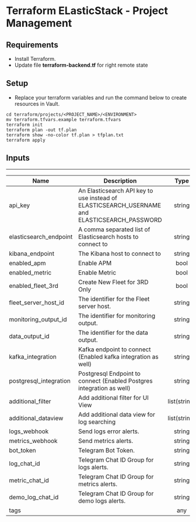 # Terraform ELasticStack - Project Management
## Requirements
- Install Terraform.
- Update file **terraform-backend\.tf** for right remote state

## Setup
- Replace your terraform variables and run the command below to create resources in Vault. 
```
cd terraform/projects/<PROJECT_NAME>/<ENVIRONMENT>
mv terraform.tfvars.example terraform.tfvars
terraform init
terraform plan -out tf.plan
terraform show -no-color tf.plan > tfplan.txt
terraform apply
```
## Inputs
---

| Name                   | Description                                                                                  |     Type     | Default | Required |
|------------------------|----------------------------------------------------------------------------------------------|:------------:|:-------:|:--------:|
| api_key                | An Elasticsearch API key to use instead of ELASTICSEARCH_USERNAME and ELASTICSEARCH_PASSWORD |    string    |         |    yes   |
| elasticsearch_endpoint | A comma separated list of Elasticsearch hosts to connect to                                  |    string    |         |    yes   |
| kibana_endpoint        | The Kibana host to connect to                                                                |    string    |         |    yes   |
| enabled_apm            | Enable APM                                                                                   |     bool     |   true  |          |
| enabled_metric         | Enable Metric                                                                                |     bool     |         |    yes   |
| enabled_fleet_3rd      | Create New Fleet for 3RD Only                                                                |     bool     |  false  |          |
| fleet_server_host_id   | The identifier for the Fleet server host.                                                    |    string    |         |    yes   |
| monitoring_output_id   | The identifier for monitoring output.                                                        |    string    |         |    yes   |
| data_output_id         | The identifier for the data output.                                                          |    string    |         |    yes   |
| kafka_integration      | Kafka endpoint to connect (Enabled kafka integration as well)                                |    string    |         |          |
| postgresql_integration | Postgresql Endpoint to connect (Enabled Postgres integration as well)                        |    string    |         |          |
| additional_filter      | Add additional filter for UI View                                                            | list(string) |         |          |
| additional_dataview    | Add additional data view for log searching                                                   | list(string) |         |          |
| logs_webhook           | Send logs error alerts.                                                                      |    string    |         |    yes   |
| metrics_webhook        | Send metrics alerts.                                                                         |    string    |         |    yes   |
| bot_token              | Telegram Bot Token.                                                                          |    string    |         |    yes   |
| log_chat_id            | Telegram Chat ID Group for logs alerts.                                                      |    string    |         |    yes   |
| metric_chat_id         | Telegram Chat ID Group for metrics alerts.                                                   |    string    |         |    yes   |
| demo_log_chat_id       | Telegram Chat ID Group for demo logs alerts.                                                 |    string    |         |          |
| tags                   |                                                                                              |      any     |    {}   |          |